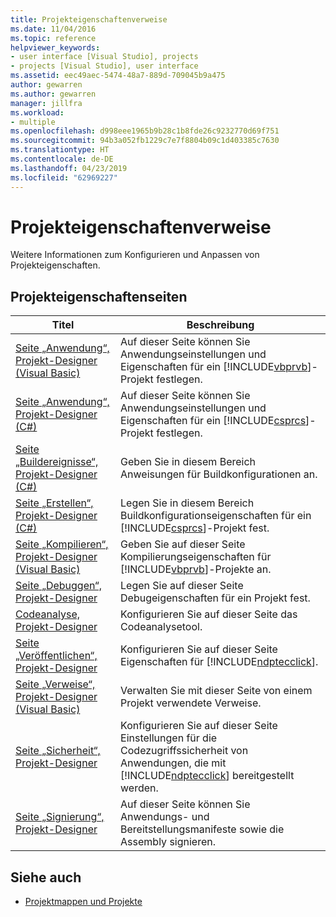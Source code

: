 ```yaml
---
title: Projekteigenschaftenverweise
ms.date: 11/04/2016
ms.topic: reference
helpviewer_keywords:
- user interface [Visual Studio], projects
- projects [Visual Studio], user interface
ms.assetid: eec49aec-5474-48a7-889d-709045b9a475
author: gewarren
ms.author: gewarren
manager: jillfra
ms.workload:
- multiple
ms.openlocfilehash: d998eee1965b9b28c1b8fde26c9232770d69f751
ms.sourcegitcommit: 94b3a052fb1229c7e7f8804b09c1d403385c7630
ms.translationtype: HT
ms.contentlocale: de-DE
ms.lasthandoff: 04/23/2019
ms.locfileid: "62969227"
---
```

# <a name="project-properties-reference"></a>Projekteigenschaftenverweise
Weitere Informationen zum Konfigurieren und Anpassen von Projekteigenschaften.

## <a name="project-properties-pages"></a>Projekteigenschaftenseiten

| Titel | Beschreibung |
| - | - |
| [Seite „Anwendung“, Projekt-Designer (Visual Basic)](../../ide/reference/application-page-project-designer-visual-basic.md) | Auf dieser Seite können Sie Anwendungseinstellungen und Eigenschaften für ein [!INCLUDE[vbprvb](../../code-quality/includes/vbprvb_md.md)]-Projekt festlegen. |
| [Seite „Anwendung“, Projekt-Designer (C#)](../../ide/reference/application-page-project-designer-csharp.md) | Auf dieser Seite können Sie Anwendungseinstellungen und Eigenschaften für ein [!INCLUDE[csprcs](../../data-tools/includes/csprcs_md.md)]-Projekt festlegen. |
| [Seite „Buildereignisse“, Projekt-Designer (C#)](../../ide/reference/build-events-page-project-designer-csharp.md) | Geben Sie in diesem Bereich Anweisungen für Buildkonfigurationen an. |
| [Seite „Erstellen“, Projekt-Designer (C#)](../../ide/reference/build-page-project-designer-csharp.md) | Legen Sie in diesem Bereich Buildkonfigurationseigenschaften für ein [!INCLUDE[csprcs](../../data-tools/includes/csprcs_md.md)]-Projekt fest. |
| [Seite „Kompilieren“, Projekt-Designer (Visual Basic)](../../ide/reference/compile-page-project-designer-visual-basic.md) | Geben Sie auf dieser Seite Kompilierungseigenschaften für [!INCLUDE[vbprvb](../../code-quality/includes/vbprvb_md.md)]-Projekte an. |
| [Seite „Debuggen“, Projekt-Designer](../../ide/reference/debug-page-project-designer.md) | Legen Sie auf dieser Seite Debugeigenschaften für ein Projekt fest. |
| [Codeanalyse, Projekt-Designer](../../ide/reference/code-analysis-project-designer.md) | Konfigurieren Sie auf dieser Seite das Codeanalysetool. |
| [Seite „Veröffentlichen“, Projekt-Designer](../../ide/reference/publish-page-project-designer.md) | Konfigurieren Sie auf dieser Seite Eigenschaften für [!INCLUDE[ndptecclick](../../deployment/includes/ndptecclick_md.md)]. |
| [Seite „Verweise“, Projekt-Designer (Visual Basic)](../../ide/reference/references-page-project-designer-visual-basic.md) | Verwalten Sie mit dieser Seite von einem Projekt verwendete Verweise. |
| [Seite „Sicherheit“, Projekt-Designer](../../ide/reference/security-page-project-designer.md) | Konfigurieren Sie auf dieser Seite Einstellungen für die Codezugriffssicherheit von Anwendungen, die mit [!INCLUDE[ndptecclick](../../deployment/includes/ndptecclick_md.md)] bereitgestellt werden. |
| [Seite „Signierung“, Projekt-Designer](../../ide/reference/signing-page-project-designer.md) | Auf dieser Seite können Sie Anwendungs- und Bereitstellungsmanifeste sowie die Assembly signieren. |

## <a name="see-also"></a>Siehe auch

- [Projektmappen und Projekte](../../ide/solutions-and-projects-in-visual-studio.md)
